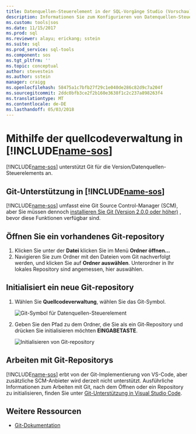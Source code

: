 ```yaml
---
title: Datenquellen-Steuerelement in der SQL-Vorgänge Studio (Vorschau) | Microsoft Docs
description: Informationen Sie zum Konfigurieren von Datenquellen-Steuerelement in der SQL-Vorgänge Studio (Vorschau).
ms.custom: tools|sos
ms.date: 11/15/2017
ms.prod: sql
ms.reviewer: alayu; erickang; sstein
ms.suite: sql
ms.prod_service: sql-tools
ms.component: sos
ms.tgt_pltfrm: ''
ms.topic: conceptual
author: stevestein
ms.author: sstein
manager: craigg
ms.openlocfilehash: 58475a1c7bfb27f29c1e040de286c82d9c7a204f
ms.sourcegitcommit: 2ddc0bfb3ce2f2b160e3638f1c2c237a898263f4
ms.translationtype: MT
ms.contentlocale: de-DE
ms.lasthandoff: 05/03/2018
---
```

#  <a name="using-source-control-in-includename-sosincludesname-sos-shortmd"></a>Mithilfe der quellcodeverwaltung in [!INCLUDE[name-sos](../includes/name-sos-short.md)]

[!INCLUDE[name-sos](../includes/name-sos-short.md)] unterstützt Git für die Version/Datenquellen-Steuerelements an.


## <a name="git-support-in-includename-sosincludesname-sos-shortmd"></a>Git-Unterstützung in [!INCLUDE[name-sos](../includes/name-sos-short.md)]

[!INCLUDE[name-sos](../includes/name-sos-short.md)] umfasst eine Git Source Control-Manager (SCM), aber Sie müssen dennoch [installieren Sie Git (Version 2.0.0 oder höher)](https://git-scm.com/download) , bevor diese Funktionen verfügbar sind. 



## <a name="open-an-existing-git-repository"></a>Öffnen Sie ein vorhandenes Git-repository

1. Klicken Sie unter der **Datei** klicken Sie im Menü **Ordner öffnen...**
2. Navigieren Sie zum Ordner mit den Dateien vom Git nachverfolgt werden, und klicken Sie auf **Ordner auswählen**. Unterordner in Ihr lokales Repository sind angemessen, hier auswählen.


## <a name="initialize-a-new-git-repository"></a>Initialisiert ein neue Git-repository

1. Wählen Sie **Quellcodeverwaltung**, wählen Sie das Git-Symbol.

   ![Git-Symbol für Datenquellen-Steuerelement](media/source-control/source-control.png)

1. Geben Sie den Pfad zu dem Ordner, die Sie als ein Git-Repository und drücken Sie initialisieren möchten **EINGABETASTE**.

   ![Initialisieren von Git-repository](media/source-control/initialize-git-repository.png)

## <a name="working-with-git-repositories"></a>Arbeiten mit Git-Repositorys

[!INCLUDE[name-sos](../includes/name-sos-short.md)] erbt von der Git-Implementierung von VS-Code, aber zusätzliche SCM-Anbieter wird derzeit nicht unterstützt. Ausführliche Informationen zum Arbeiten mit Git, nach dem Öffnen oder ein Repository zu initialisieren, finden Sie unter [Git-Unterstützung in Visual Studio Code](https://code.visualstudio.com/docs/editor/versioncontrol#_git-support).


## <a name="additional-resources"></a>Weitere Ressourcen
- [Git-Dokumentation](https://git-scm.com/documentation)
